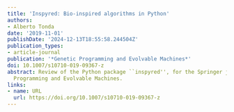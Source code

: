```yaml
---
title: 'Inspyred: Bio-inspired algorithms in Python'
authors:
- Alberto Tonda
date: '2019-11-01'
publishDate: '2024-12-13T18:55:58.244504Z'
publication_types:
- article-journal
publication: '*Genetic Programming and Evolvable Machines*'
doi: 10.1007/s10710-019-09367-z
abstract: Review of the Python package ``inspyred'', for the Springer journal Genetic
  Programming and Evolvable Machines.
links:
- name: URL
  url: https://doi.org/10.1007/s10710-019-09367-z
---
```

